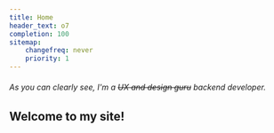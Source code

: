 ```yaml
---
title: Home
header_text: o7 
completion: 100
sitemap:
    changefreq: never
    priority: 1
---
```


###### As you can clearly see, I'm a ~~UX and design guru~~  backend developer.

## Welcome to my site!
